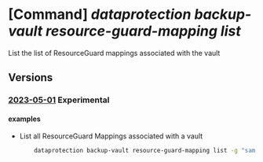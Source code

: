 # [Command] _dataprotection backup-vault resource-guard-mapping list_

List the list of ResourceGuard mappings associated with the vault

## Versions

### [2023-05-01](/Resources/mgmt-plane/L3N1YnNjcmlwdGlvbnMve30vcmVzb3VyY2Vncm91cHMve30vcHJvdmlkZXJzL21pY3Jvc29mdC5kYXRhcHJvdGVjdGlvbi9iYWNrdXB2YXVsdHMve30vYmFja3VwcmVzb3VyY2VndWFyZHByb3hpZXM=/2023-05-01.xml) **Experimental**

<!-- mgmt-plane /subscriptions/{}/resourcegroups/{}/providers/microsoft.dataprotection/backupvaults/{}/backupresourceguardproxies 2023-05-01 -->

#### examples

- List all ResourceGuard Mappings associated with a vault
    ```bash
        dataprotection backup-vault resource-guard-mapping list -g "sampleRG" -v "sampleVault"
    ```
